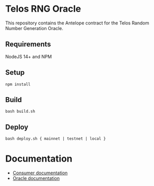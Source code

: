 # Telos RNG Oracle

This repository contains the Antelope contract for the Telos Random Number Generation Oracle.

## Requirements

NodeJS 14+ and NPM

## Setup

`npm install`

## Build

`bash build.sh`

## Deploy

`bash deploy.sh { mainnet | testnet | local }`

# Documentation

- [Consumer documentation](https://github.com/telosnetwork/telos-oracle-rng/docs/Consumer.md)
- [Oracle documentation](https://github.com/telosnetwork/telos-oracle-rng/docs/Oracle.md)
